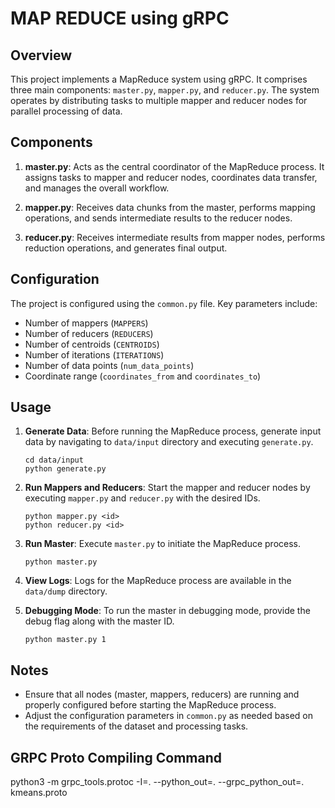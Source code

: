 # MAP REDUCE using gRPC

## Overview
This project implements a MapReduce system using gRPC. It comprises three main components: `master.py`, `mapper.py`, and `reducer.py`. The system operates by distributing tasks to multiple mapper and reducer nodes for parallel processing of data.

## Components
1. **master.py**: Acts as the central coordinator of the MapReduce process. It assigns tasks to mapper and reducer nodes, coordinates data transfer, and manages the overall workflow.

2. **mapper.py**: Receives data chunks from the master, performs mapping operations, and sends intermediate results to the reducer nodes.

3. **reducer.py**: Receives intermediate results from mapper nodes, performs reduction operations, and generates final output.

## Configuration
The project is configured using the `common.py` file. Key parameters include:
- Number of mappers (`MAPPERS`)
- Number of reducers (`REDUCERS`)
- Number of centroids (`CENTROIDS`)
- Number of iterations (`ITERATIONS`)
- Number of data points (`num_data_points`)
- Coordinate range (`coordinates_from` and `coordinates_to`)

## Usage
1. **Generate Data**: Before running the MapReduce process, generate input data by navigating to `data/input` directory and executing `generate.py`.
   ```
   cd data/input
   python generate.py
   ```

2. **Run Mappers and Reducers**: Start the mapper and reducer nodes by executing `mapper.py` and `reducer.py` with the desired IDs.
   ```
   python mapper.py <id>
   python reducer.py <id>
   ```

3. **Run Master**: Execute `master.py` to initiate the MapReduce process.
   ```
   python master.py
   ```

4. **View Logs**: Logs for the MapReduce process are available in the `data/dump` directory.

5. **Debugging Mode**: To run the master in debugging mode, provide the debug flag along with the master ID.
   ```
   python master.py 1 
   ```

## Notes
- Ensure that all nodes (master, mappers, reducers) are running and properly configured before starting the MapReduce process.
- Adjust the configuration parameters in `common.py` as needed based on the requirements of the dataset and processing tasks.

## GRPC Proto Compiling Command
python3 -m grpc_tools.protoc -I=. --python_out=. --grpc_python_out=. kmeans.proto